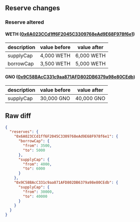 ## Reserve changes

### Reserve altered

#### WETH ([0x6A023CCd1ff6F2045C3309768eAd9E68F978f6e1](https://blockscout.com/xdai/mainnet/address/0x6A023CCd1ff6F2045C3309768eAd9E68F978f6e1))

| description | value before | value after |
| --- | --- | --- |
| supplyCap | 4,000 WETH | 6,000 WETH |
| borrowCap | 3,500 WETH | 5,000 WETH |


#### GNO ([0x9C58BAcC331c9aa871AFD802DB6379a98e80CEdb](https://blockscout.com/xdai/mainnet/address/0x9C58BAcC331c9aa871AFD802DB6379a98e80CEdb))

| description | value before | value after |
| --- | --- | --- |
| supplyCap | 30,000 GNO | 40,000 GNO |


## Raw diff

```json
{
  "reserves": {
    "0x6A023CCd1ff6F2045C3309768eAd9E68F978f6e1": {
      "borrowCap": {
        "from": 3500,
        "to": 5000
      },
      "supplyCap": {
        "from": 4000,
        "to": 6000
      }
    },
    "0x9C58BAcC331c9aa871AFD802DB6379a98e80CEdb": {
      "supplyCap": {
        "from": 30000,
        "to": 40000
      }
    }
  }
}
```